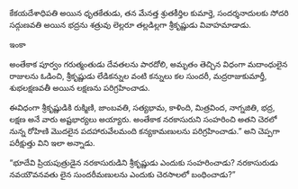 ﻿కేకయదేశాధిపతి అయిన ధృతకేతుడు, తన మేనత్త శ్రుతకీర్తిల కుమార్తె, సందర్శనాదులకు సోదరి సద్గుణవతి అయిన భద్రను శత్రువు లెల్లరూ తల్లడిల్లగా శ్రీకృష్ణుడు వివాహమాడాడు. 

ఇంకా 

అంతేకాక పూర్వం గరుత్మంతుడు దేవతలను పారదోలి, అమృతం తెచ్చిన విధంగా మదాంధులైన రాజులను ఓడించి, శ్రీకృష్ణుడు లేడికన్నుల వంటి కన్నులు కల సుందరీ, మద్రరాజుకుమార్తీ, శుభలక్షణవతీ అయిన లక్షణను పరిగ్రహించాడు. 

ఈవిధంగా శ్రీకృష్ణుడికి రుక్మిణి, జాంబవతి, సత్యభామ, కాళింది, మిత్రవింద, నాగ్నజితి, భద్ర, లక్షణ అనే వారు అష్టభార్యలు అయ్యారు. అంతేకాక నరకాసురుని సంహరించి అతని చెరలో నున్న రోహిణి మొదలైన పదహారువేలమంది కన్యకామణులను పరిగ్రహించాడు.” అని చెప్పగా పరీక్షుత్తు విని ఇలా అన్నాడు. 

“భూదేవి ప్రియపుత్రుడైన నరకాసురుడిని శ్రీకృష్ణుడు ఎందుకు సంహరించాడు? నరకాసురుడు నవయౌవనవతు లైన సుందరీమణులను ఎందుకు చెరసాలలో బంధించాడు?” 

